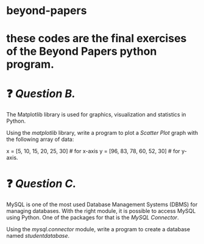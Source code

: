 # beyond-papers
# these codes are the final exercises of the Beyond Papers python program.

# ❓ *Question B.*
The Matplotlib library is used for graphics, visualization and statistics in Python.

Using the _matplotlib_ library, write a program to plot a *Scatter Plot* graph with the following array of data:

x = [5, 10, 15, 20, 25, 30] # for x-axis
y = [96, 83, 78, 60, 52, 30] # for y-axis.

# ❓ *Question C.*
MySQL is one of the most used Database Management Systems (DBMS) for managing databases. With the right module, it is possible to access MySQL using Python. One of the packages for that is the _MySQL Connector_.

Using the _mysql.connector_ module, write a program to create a database named *studentdatabase*.
